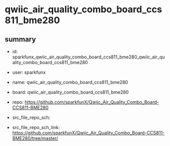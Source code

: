 # qwiic_air_quality_combo_board_ccs811_bme280
 
## summary 
* id: sparkfunx_qwiic_air_quality_combo_board_ccs811_bme280_qwiic_air_quality_combo_board_ccs811_bme280
* user: sparkfunx
* name: qwiic_air_quality_combo_board_ccs811_bme280
* board: qwiic_air_quality_combo_board_ccs811_bme280
* repo: https://github.com/sparkfunX/Qwiic_Air_Quality_Combo_Board-CCS811-BME280



* src_file_repo_sch: 
* src_file_repo_sch_link: https://github.com/sparkfunX/Qwiic_Air_Quality_Combo_Board-CCS811-BME280/tree/master/






